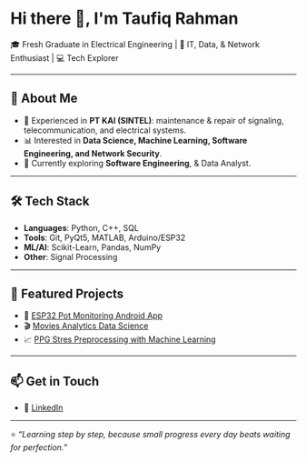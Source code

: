 # Hi there 👋, I'm Taufiq Rahman  

🎓 Fresh Graduate in Electrical Engineering | 📡 IT, Data, & Network Enthusiast | 💻 Tech Explorer  

---

## 🚀 About Me
- 🔧 Experienced in **PT KAI (SINTEL)**: maintenance & repair of signaling, telecommunication, and electrical systems.  
- 📊 Interested in **Data Science, Machine Learning, Software Engineering, and Network Security**.  
- 🌱 Currently exploring **Software Engineering**, & Data Analyst.  

---

## 🛠️ Tech Stack
- **Languages**: Python, C++, SQL  
- **Tools**: Git, PyQt5, MATLAB, Arduino/ESP32  
- **ML/AI**: Scikit-Learn, Pandas, NumPy  
- **Other**: Signal Processing  

---

## 📌 Featured Projects
- 📱 [ESP32 Pot Monitoring Android App](https://github.com/TaufiqRahman04/esp32-pot-monitoring-android-app)  
- 🎬 [Movies Analytics Data Science](https://github.com/TaufiqRahman04/movies-analytics-data-science) 
- 📈 [PPG Stres Preprocessing with Machine Learning](https://github.com/TaufiqRahman04/ppg-stress-preprocessing)

---

## 📫 Get in Touch
- 💼 [LinkedIn](https://www.linkedin.com/in/taufiqrahman6)   
---

⭐ *“Learning step by step, because small progress every day beats waiting for perfection.”*
